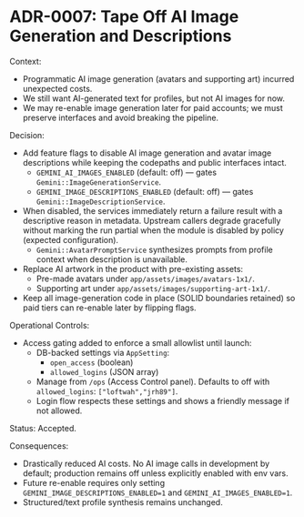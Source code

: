 # ADR-0007: Tape Off AI Image Generation and Descriptions

Context:

- Programmatic AI image generation (avatars and supporting art) incurred unexpected costs.
- We still want AI-generated text for profiles, but not AI images for now.
- We may re-enable image generation later for paid accounts; we must preserve interfaces and avoid
  breaking the pipeline.

Decision:

- Add feature flags to disable AI image generation and avatar image descriptions while keeping the
  codepaths and public interfaces intact.
  - `GEMINI_AI_IMAGES_ENABLED` (default: off) — gates `Gemini::ImageGenerationService`.
  - `GEMINI_IMAGE_DESCRIPTIONS_ENABLED` (default: off) — gates `Gemini::ImageDescriptionService`.
- When disabled, the services immediately return a failure result with a descriptive reason in
  metadata. Upstream callers degrade gracefully without marking the run partial when the module is
  disabled by policy (expected configuration).
  - `Gemini::AvatarPromptService` synthesizes prompts from profile context when description is
    unavailable.
- Replace AI artwork in the product with pre-existing assets:
  - Pre-made avatars under `app/assets/images/avatars-1x1/`.
  - Supporting art under `app/assets/images/supporting-art-1x1/`.
- Keep all image-generation code in place (SOLID boundaries retained) so paid tiers can re-enable
  later by flipping flags.

Operational Controls:

- Access gating added to enforce a small allowlist until launch:
  - DB-backed settings via `AppSetting`:
    - `open_access` (boolean)
    - `allowed_logins` (JSON array)
  - Manage from `/ops` (Access Control panel). Defaults to off with `allowed_logins`:
    `["loftwah","jrh89"]`.
  - Login flow respects these settings and shows a friendly message if not allowed.

Status: Accepted.

Consequences:

- Drastically reduced AI costs. No AI image calls in development by default; production remains off
  unless explicitly enabled with env vars.
- Future re-enable requires only setting `GEMINI_IMAGE_DESCRIPTIONS_ENABLED=1` and
  `GEMINI_AI_IMAGES_ENABLED=1`.
- Structured/text profile synthesis remains unchanged.
